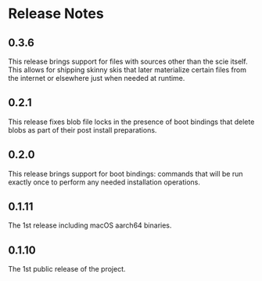 # Release Notes

## 0.3.6

This release brings support for files with sources other than the scie itself. This allows for
shipping skinny skis that later materialize certain files from the internet or elsewhere just when
needed at runtime.

## 0.2.1

This release fixes blob file locks in the presence of boot bindings that delete blobs as part of
their post install preparations.

## 0.2.0

This release brings support for boot bindings: commands that will be run exactly once to perform
any needed installation operations.

## 0.1.11

The 1st release including macOS aarch64 binaries.

## 0.1.10

The 1st public release of the project.
